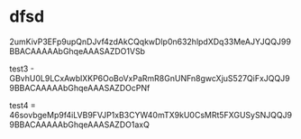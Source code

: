 # dfsd
2umKivP3EFp9upQnDJvf4zdAkCQqkwDlp0n632hlpdXDq33MeAJYJQQJ99BBACAAAAAbGhqeAAASAZDO1VSb


test3 - GBvhU0L9LCxAwblXKP6OoBoVxPaRmR8GnUNFn8gwcXjuS527QiFxJQQJ99BBACAAAAAbGhqeAAASAZDOcPNf

test4 = 46sovbgeMp9f4iLVB9FVJP1xB3CYW40mTX9kU0CsMRt5FXGUSySNJQQJ99BBACAAAAAbGhqeAAASAZDO1axQ
